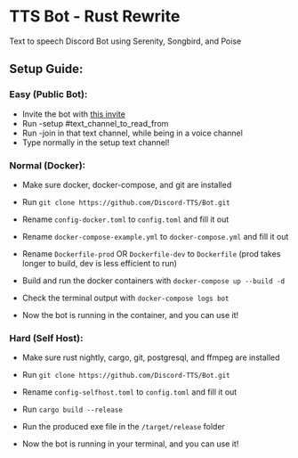 # TTS Bot - Rust Rewrite

Text to speech Discord Bot using Serenity, Songbird, and Poise

## Setup Guide:
### Easy (Public Bot):
- Invite the bot with [this invite](https://bit.ly/TTSBotSlash)
- Run -setup #text_channel_to_read_from
- Run -join in that text channel, while being in a voice channel
- Type normally in the setup text channel!

### Normal (Docker):
- Make sure docker, docker-compose, and git are installed
- Run `git clone https://github.com/Discord-TTS/Bot.git`
- Rename `config-docker.toml` to `config.toml` and fill it out
- Rename `docker-compose-example.yml` to `docker-compose.yml` and fill it out
- Rename `Dockerfile-prod` OR `Dockerfile-dev` to `Dockerfile`
(prod takes longer to build, dev is less efficient to run)

- Build and run the docker containers with `docker-compose up --build -d`
- Check the terminal output with `docker-compose logs bot`
- Now the bot is running in the container, and you can use it!

### Hard (Self Host):
- Make sure rust nightly, cargo, git, postgresql, and ffmpeg are installed
- Run `git clone https://github.com/Discord-TTS/Bot.git`
- Rename `config-selfhost.toml` to `config.toml` and fill it out

- Run `cargo build --release`
- Run the produced exe file in the `/target/release` folder
- Now the bot is running in your terminal, and you can use it!
